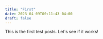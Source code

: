 ```yaml
---
title: "First"
date: 2023-04-09T00:11:43-04:00
draft: false
---
```


This is the first test posts. Let's see if it works!